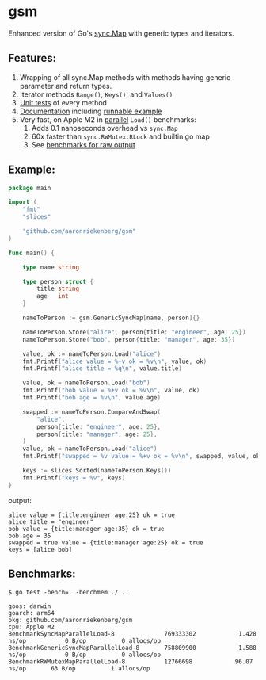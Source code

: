 # gsm

Enhanced version of Go's [sync.Map](https://pkg.go.dev/sync#Map) with generic types and iterators.

## Features:
1. Wrapping of all sync.Map methods with methods having generic parameter and return types.
1. Iterator methods `Range()`, `Keys()`, and `Values()`
1. [Unit tests](https://github.com/aaronriekenberg/gsm/blob/main/gsm_test.go) of every method
1. [Documentation](https://pkg.go.dev/github.com/aaronriekenberg/gsm) including [runnable example](https://pkg.go.dev/github.com/aaronriekenberg/gsm#example-GenericSyncMap)
1. Very fast, on Apple M2 in [parallel](https://pkg.go.dev/testing#B.RunParallel) `Load()` benchmarks:
    1. Adds 0.1 nanoseconds overhead vs `sync.Map`
    1. 60x faster than `sync.RWMutex.RLock` and builtin go map
    1. See [benchmarks for raw output](#benchmarks)

## Example:

```go
package main

import (
	"fmt"
	"slices"

	"github.com/aaronriekenberg/gsm"
)

func main() {

	type name string

	type person struct {
		title string
		age   int
	}

	nameToPerson := gsm.GenericSyncMap[name, person]{}

	nameToPerson.Store("alice", person{title: "engineer", age: 25})
	nameToPerson.Store("bob", person{title: "manager", age: 35})

	value, ok := nameToPerson.Load("alice")
	fmt.Printf("alice value = %+v ok = %v\n", value, ok)
	fmt.Printf("alice title = %q\n", value.title)

	value, ok = nameToPerson.Load("bob")
	fmt.Printf("bob value = %+v ok = %v\n", value, ok)
	fmt.Printf("bob age = %v\n", value.age)

	swapped := nameToPerson.CompareAndSwap(
		"alice",
		person{title: "engineer", age: 25},
		person{title: "manager", age: 25},
	)
	value, ok = nameToPerson.Load("alice")
	fmt.Printf("swapped = %v value = %+v ok = %v\n", swapped, value, ok)

	keys := slices.Sorted(nameToPerson.Keys())
	fmt.Printf("keys = %v", keys)
}
```

output:

```
alice value = {title:engineer age:25} ok = true
alice title = "engineer"
bob value = {title:manager age:35} ok = true
bob age = 35
swapped = true value = {title:manager age:25} ok = true
keys = [alice bob]
```

## Benchmarks:

```
$ go test -bench=. -benchmem ./...

goos: darwin
goarch: arm64
pkg: github.com/aaronriekenberg/gsm
cpu: Apple M2
BenchmarkSyncMapParallelLoad-8          	769333302	         1.428 ns/op	       0 B/op	       0 allocs/op
BenchmarkGenericSyncMapParallelLoad-8   	758809900	         1.588 ns/op	       0 B/op	       0 allocs/op
BenchmarkRWMutexMapParallelLoad-8       	12766698	        96.07 ns/op	      63 B/op	       1 allocs/op
```
